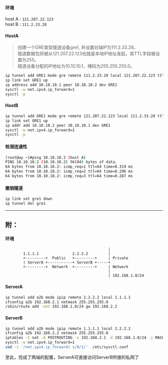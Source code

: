 #### 环境
host A : `121.207.22.123`  
host B : `111.2.33.28`

#### HostA
> 创建一个GRE类型隧道设备gre1, 并设置对端IP为111.2.33.28。  
> 隧道数据包将被从121.207.22.123也就是本地IP地址发起，其TTL字段被设置为255。  
> 隧道设备分配的IP地址为10.10.10.1，掩码为255.255.255.0。  
```Bash
ip tunnel add GRE1 mode gre remote 111.2.33.28 local 121.207.22.123 ttl 255
ip link set GRE1 up
ip address add 10.10.10.1 peer 10.10.10.2 dev GRE1
sysctl -w net.ipv4.ip_forward=1
sysctl -p
```

#### HostB
```Bash
ip tunnel add GRE1 mode gre remote 121.207.22.123 local 111.2.33.28 ttl 255
ip link set GRE1 up
ip addr add 10.10.10.2 peer 10.10.10.1 dev GRE1
sysctl -w net.ipv4.ip_forward=1
sysctl -p
```

#### 检测连通性
```Bash
[root@wy ~]#ping 10.10.10.2 (host A)
PING 10.10.10.2 (10.10.10.2) 56(84) bytes of data.
64 bytes from 10.10.10.2: icmp_req=1 ttl=64 time=0.319 ms
64 bytes from 10.10.10.2: icmp_req=2 ttl=64 time=0.296 ms
64 bytes from 10.10.10.2: icmp_req=3 ttl=64 time=0.287 ms
```

#### 撤销隧道
```Bash
ip link set gre1 down
ip tunnel del gre1
```
------

## 附：
#### 环境
                                                  |
            1.1.1.1               2.2.2.2         |
            +---------+  Public   +---------+     | Private
            | ServerA +-----------+ ServerB +-----+
            +---------+  Network  +---------+     | Network
                                                  |
                                                  | 192.168.1.0/24 


#### ServerA
```Bash
ip tunnel add a2b mode ipip remote 2.2.2.2 local 1.1.1.1
ifconfig a2b 192.168.2.1 netmask 255.255.255.0
/sbin/route add -net 192.168.1.0/24 gw 192.168.2.2
```
#### ServerB
```Bash
ip tunnel add a2b mode ipip remote 1.1.1.1 local 2.2.2.2
ifconfig a2b 192.168.2.2 netmask 255.255.255.0
iptables -t nat -A POSTROUTING -s 192.168.2.1 -d 192.168.1.0/24 -j MASQUERADE
sysctl -w net.ipv4.ip_forward=1
sed -i '/net.ipv4.ip_forward/ s/0/1/'  /etc/sysctl.conf
```
至此，完成了两端的配置，ServerA可直接访问ServerB所接的私网了

